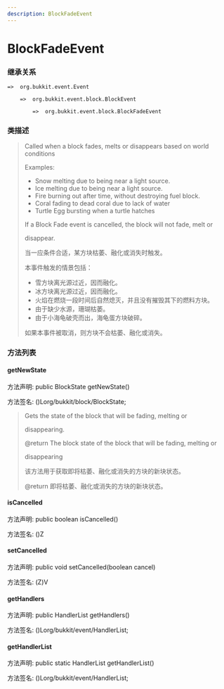 ```yaml
---
description: BlockFadeEvent
---
```


# BlockFadeEvent

### 继承关系

    =>  org.bukkit.event.Event

        =>  org.bukkit.event.block.BlockEvent

            =>  org.bukkit.event.block.BlockFadeEvent

### 类描述

> Called when a block fades, melts or disappears based on world conditions
>
> <p>
>
> Examples:
>
> <ul>
>
> <li>Snow melting due to being near a light source.
>
> <li>Ice melting due to being near a light source.
>
> <li>Fire burning out after time, without destroying fuel block.
>
> <li>Coral fading to dead coral due to lack of water</li>
>
> <li>Turtle Egg bursting when a turtle hatches</li>
>
> </ul>
>
> <p>
>
> If a Block Fade event is cancelled, the block will not fade, melt or
>
> disappear.
>
> 当一应条件合适，某方块枯萎、融化或消失时触发。
>
> 本事件触发的情景包括：
>
> <ul>
>
> <li>雪方块离光源过近，因而融化。
>
> <li>冰方块离光源过近，因而融化。
>
> <li>火焰在燃烧一段时间后自然熄灭，并且没有摧毁其下的燃料方块。
>
> <li>由于缺少水源，珊瑚枯萎。
>
> <li>由于小海龟破壳而出，海龟蛋方块破碎。
>
> </ul>
>
> 如果本事件被取消，则方块不会枯萎、融化或消失。

### 方法列表

#### getNewState

方法声明: public BlockState getNewState()

方法签名: ()Lorg/bukkit/block/BlockState;

> Gets the state of the block that will be fading, melting or
>
> disappearing.
>
> @return The block state of the block that will be fading, melting or
>
> disappearing
>
> 该方法用于获取即将枯萎、融化或消失的方块的新块状态。
>
> @return 即将枯萎、融化或消失的方块的新块状态。

#### isCancelled

方法声明: public boolean isCancelled()

方法签名: ()Z

#### setCancelled

方法声明: public void setCancelled(boolean cancel)

方法签名: (Z)V

#### getHandlers

方法声明: public HandlerList getHandlers()

方法签名: ()Lorg/bukkit/event/HandlerList;

#### getHandlerList

方法声明: public static HandlerList getHandlerList()

方法签名: ()Lorg/bukkit/event/HandlerList;